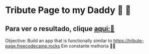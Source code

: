 # Tribute Page to my Daddy 🥰 💚
## Para ver o resultado, clique [aqui:💓](https://tribute-page-to-daddy.vercel.app/)
Objective: Build an app that is functionally similar to https://tribute-page.freecodecamp.rocks
Em constante melhoria 👨‍🔧
